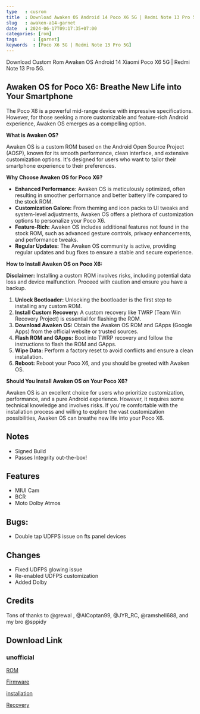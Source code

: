 ```yaml
---
type   : cusrom
title  : Download Awaken OS Android 14 Poco X6 5G | Redmi Note 13 Pro 5G
slug   : awaken-a14-garnet
date   : 2024-06-17T09:17:35+07:00
categories: [rom]
tags      : [garnet]
keywords  : [Poco X6 5G | Redmi Note 13 Pro 5G]
---
```


Download Custom Rom Awaken OS Android 14 Xiaomi Poco X6 5G | Redmi Note 13 Pro 5G.


## Awaken OS for Poco X6: Breathe New Life into Your Smartphone

The Poco X6 is a powerful mid-range device with impressive specifications. However, for those seeking a more customizable and feature-rich Android experience, Awaken OS emerges as a compelling option.

**What is Awaken OS?**

Awaken OS is a custom ROM based on the Android Open Source Project (AOSP), known for its smooth performance, clean interface, and extensive customization options. It's designed for users who want to tailor their smartphone experience to their preferences.

**Why Choose Awaken OS for Poco X6?**

* **Enhanced Performance:** Awaken OS is meticulously optimized, often resulting in smoother performance and better battery life compared to the stock ROM.
* **Customization Galore:** From theming and icon packs to UI tweaks and system-level adjustments, Awaken OS offers a plethora of customization options to personalize your Poco X6.
* **Feature-Rich:** Awaken OS includes additional features not found in the stock ROM, such as advanced gesture controls, privacy enhancements, and performance tweaks.
* **Regular Updates:** The Awaken OS community is active, providing regular updates and bug fixes to ensure a stable and secure experience.

**How to Install Awaken OS on Poco X6:**

**Disclaimer:** Installing a custom ROM involves risks, including potential data loss and device malfunction. Proceed with caution and ensure you have a backup.

1. **Unlock Bootloader:** Unlocking the bootloader is the first step to installing any custom ROM.
2. **Install Custom Recovery:** A custom recovery like TWRP (Team Win Recovery Project) is essential for flashing the ROM.
3. **Download Awaken OS:** Obtain the Awaken OS ROM and GApps (Google Apps) from the official website or trusted sources.
4. **Flash ROM and GApps:** Boot into TWRP recovery and follow the instructions to flash the ROM and GApps.
5. **Wipe Data:** Perform a factory reset to avoid conflicts and ensure a clean installation.
6. **Reboot:** Reboot your Poco X6, and you should be greeted with Awaken OS.

**Should You Install Awaken OS on Your Poco X6?**

Awaken OS is an excellent choice for users who prioritize customization, performance, and a pure Android experience. However, it requires some technical knowledge and involves risks. If you're comfortable with the installation process and willing to explore the vast customization possibilities, Awaken OS can breathe new life into your Poco X6.

## Notes
- Signed Build
- Passes Integrity out-the-box!

## Features
- MIUI Cam
- BCR
- Moto Dolby Atmos

## Bugs:
- Double tap UDFPS issue on fts panel devices

## Changes
- Fixed UDFPS glowing issue
- Re-enabled UDFPS customization
- Added Dolby

## Credits
Tons of thanks to @grewal , @AlCoptan99, @JYR_RC, @ramshell688, and my bro @sppidy



## Download Link
### unofficial
[ROM](http://gofile.io/d/QGY3IV)

[Firmware](http://xmfirmwareupdater.com/firmware/garnet/stable/OS1.0.6.0.UNRMIXM/)

[installation](http://t.me/MissRose_bot?start=notes_-1001851882457_1775925)

[Recovery](http://orangefox.download/release/66635549963ddb92e4912652)


